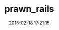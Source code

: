 ---
layout: post
title:  "prawn_rails"
repo:   "Whoops/prawn-rails"
date:   2015-02-18 17:21:15
gemurl: http://github.com/Whoops/prawn-rails
---